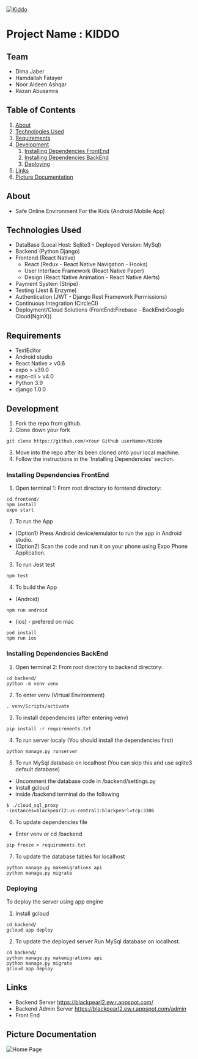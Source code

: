 [![Kiddo](https://i.postimg.cc/wTKffWZb/kiddo.png)](https://blackpearl2.ew.r.appspot.com/)

# Project Name : KIDDO

## Team

  - Dima Jaber
  - Hamdallah Fatayer 
  - Noor Aldeen Ashqar
  - Razan Abusamra
  
## Table of Contents

1. [About](#about)
1. [Technologies Used](#technologies-used)
1. [Requirements](#requirements)
1. [Development](#development)
    1. [Installing Dependencies FrontEnd](#installing-dependencies-frontend)
    1. [Installing Dependencies BackEnd](#installing-dependencies-backend)
    1. [Deploying](#deploying)
1. [Links](#links)
1. [Picture Documentation](#picture-documentation)

## About

- Safe Online Environment For the Kids (Android Mobile App)

## Technologies Used

- DataBase (Local Host: Sqlite3 - Deployed Version: MySql)
- Backend (Python Django)
- Frontend (React Native)
   - React (Redux - React Native Navigation - Hooks)
   - User Interface Framework (React Native Paper)
   - Design (React Native Animation - React Native Alerts)
- Payment System (Stripe)
- Testing (Jest & Enzyme)
- Authentication (JWT - Django Rest Framework Permissions)
- Continuous Integration (CircleCI)
- Deployment/Cloud Solutions (FrontEnd:Firebase - BackEnd:Google Cloud(NginX))

## Requirements

- TextEditor 
- Android studio
- React Native > v0.6
- expo > v39.0
- expo-cli > v4.0
- Python 3.9 
- django 1.0.0

## Development

1. Fork the repo from github.
2. Clone down your fork
```
git clone https://github.com/<Your Github userName>/Kiddo
```
3. Move into the repo after its been cloned onto your local machine.
4. Follow the instructions in the 'Installing Dependencies' section.

### Installing Dependencies FrontEnd

1. Open terminal 1: From root directory to forntend directory:

```
cd frontend/
npm install
expo start
```
2. To run the App
  - (Option1) Press Android device/emulator to run the app in Android studio.
  - (Option2) Scan the code and run it on your phone using Expo Phone Application.
3. To run Jest test
```
npm test
``` 
4. To build the App 
  - (Android)
```
npm run android
``` 
  - (ios) - prefered on mac
```
pod install
npm run ios
```
### Installing Dependencies BackEnd

1. Open terminal 2: From root directory to backend directory:

```
cd backend/
python -m venv venv
```
2. To enter venv (Virtual Environment)
```
. venv/Scripts/activate
```
3. To install dependencies (after entering venv)
```
pip install -r requirements.txt
```
4. To run server localy (You should install the dependencies first)
```
python manage.py runserver
```
5. To run MySql database on localhost (You can skip this and use sqlite3 default database)
- Uncomment the database code in /backend/settings.py 
- Install gcloud 
- inside /backend terminal do the following
```
$ ./cloud_sql_proxy 
-instances=blackpearl2:us-central1:blackpearl=tcp:3306
```
6. To update dependencies file
- Enter venv or cd /backend 
```
pip freeze > requirements.txt
```
7. To update the database tables for localhost
```
python manage.py makemigrations api
python manage.py migrate
```
### Deploying

To deploy the server using app engine
1. Install gcloud
```
cd backend/
gcloud app deploy
```
2. To update the deployed server
Run MySql database on localhost.
```
cd backend/
python manage.py makemigrations api
python manage.py migrate
gcloud app deploy
```
## Links

- Backend Server
https://blackpearl2.ew.r.appspot.com/
- Backend Admin Server
https://blackpearl2.ew.r.appspot.com/admin 
- Front End


## Picture Documentation

![Home Page]()


